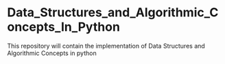 # Data_Structures_and_Algorithmic_Concepts_In_Python
This repository will contain the implementation of Data Structures and Algorithmic Concepts in python
